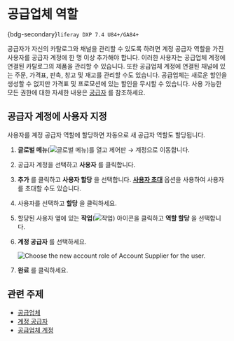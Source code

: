 # 공급업체 역할

{bdg-secondary}`liferay DXP 7.4 U84+/GA84+`

공급자가 자신의 카탈로그와 채널을 관리할 수 있도록 하려면 계정 공급자 역할을 가진 사용자를 공급자 계정에 한 명 이상 추가해야 합니다. 이러한 사용자는 공급업체 계정에 연결된 카탈로그의 제품을 관리할 수 있습니다. 또한 공급업체 계정에 연결된 채널에 있는 주문, 가격표, 판촉, 창고 및 재고를 관리할 수도 있습니다. 공급업체는 새로운 할인을 생성할 수 없지만 가격표 및 프로모션에 있는 할인을 무시할 수 있습니다. 사용 가능한 모든 권한에 대한 자세한 내용은 [공급자](../../users-and-accounts/roles-and-permissions/commerce-roles-reference.md#supplier) 를 참조하세요.

## 공급자 계정에 사용자 지정

사용자를 계정 공급자 역할에 할당하면 자동으로 새 공급자 역할도 할당됩니다.

1. **글로벌 메뉴**(![글로벌 메뉴](../../images/icon-applications-menu.png))를 열고 제어판 → 계정으로 이동합니다.

1. 공급자 계정을 선택하고 **사용자** 를 클릭합니다.

1. **추가** 를 클릭하고 **사용자 할당** 을 선택합니다. [**사용자 초대**](https://learn.liferay.com/web/guest/w/commerce/users-and-accounts/account-management/inviting-users-to-an-account) 옵션을 사용하여 사용자를 초대할 수도 있습니다.

1. 사용자를 선택하고 **할당** 을 클릭하세요.

1. 할당된 사용자 옆에 있는 **작업**(![작업](../../images/icon-actions.png)) 아이콘을 클릭하고 **역할 할당** 을 선택합니다.

1. **계정 공급자** 를 선택하세요.

   ![Choose the new account role of Account Supplier for the user.](./supplier-role/images/01.png)

1. **완료** 를 클릭하세요.

## 관련 주제

* [공급업체](../../users-and-accounts/roles-and-permissions/commerce-roles-reference.md#supplier) 
* [계정 공급자](../../users-and-accounts/roles-and-permissions/commerce-roles-reference.md#account-supplier) 
* [공급업체 계정](./supplier-account.md) 
